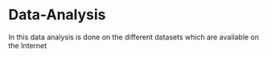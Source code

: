 # Data-Analysis
In this data analysis is done on the different datasets which are available on the Internet 
